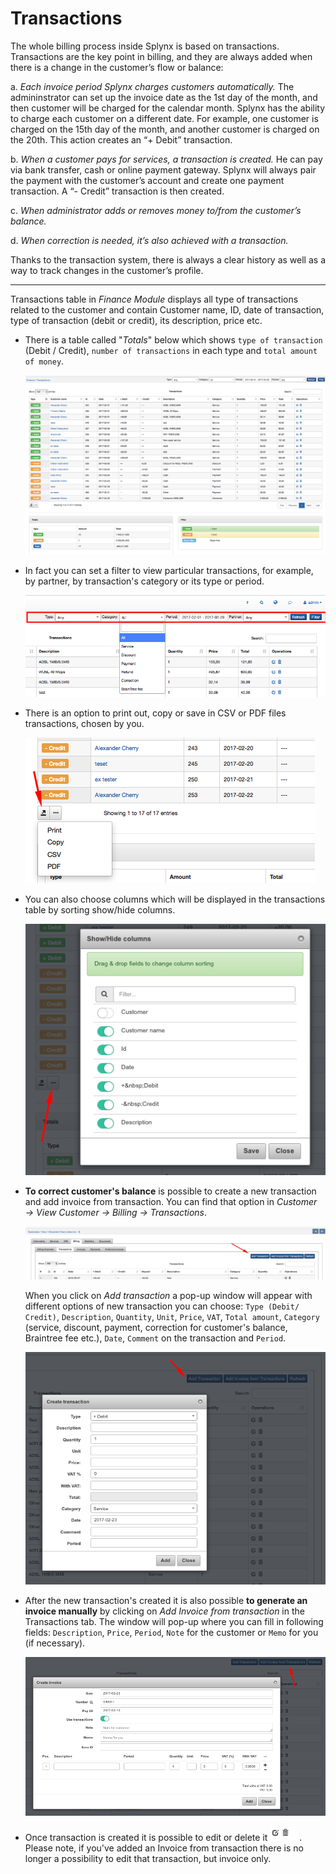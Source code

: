 Transactions
============

The whole billing process inside Splynx is based on transactions. Transactions are the key point in billing, and they are always added when there is a change in the customer’s flow or balance:

a. _Each invoice period Splynx charges customers automatically._ The admininstrator can set up the invoice date as the 1st day of the month, and then customer will be charged for the calendar month.
Splynx has the ability to charge each customer on a different date. For example, one customer is charged on the 15th day of the month, and another customer is charged on the 20th. This action creates an “+ Debit” transaction.

b. _When a customer pays for services, a transaction is created._ He can pay via bank transfer, cash or online payment gateway. Splynx will always pair the payment with the customer’s account and create one payment transaction. A “- Credit” transaction is then created.

c. _When administrator adds or removes money to/from the customer’s balance._

d. _When correction is needed, it’s also achieved with a transaction._

Thanks to the transaction system, there is always a clear history as well as a way to track changes in the customer’s profile.

---

Transactions table in _Finance Module_ displays all type of transactions related to the customer and contain Customer name, ID, date of transaction, type of transaction (debit or credit), its description, price etc.

* There is a table called "_Totals_" below which shows `type of transaction` (Debit / Credit), `number of transactions` in each type and `total amount of money`.

  ![Transactions](./transactions.png?w=300)

* In fact you can set a filter to view particular transactions, for example, by partner, by transaction's category or its type or period.

  ![Filters](./filters.png?w=300)

* There is an option to print out, copy or save in CSV or PDF files transactions, chosen by you.

  ![Buttons](./print.png?w=300)

* You can also choose columns which will be displayed in the transactions table by sorting show/hide columns.

  ![Columns](./columns.png?w=300)

* **To correct customer's balance** is possible to create a new transaction and add invoice from transaction. You can find that option in _Customer → View Customer → Billing → Transactions_.

  ![Add transaction](./add_transaction.png?w=300)

  When you click on _Add transaction_ a pop-up window will appear with different options of new transaction you can choose: `Type (Debit/ Credit)`, `Description`, `Quantity`, `Unit`, `Price`, `VAT`, `Total amount`, `Category` (service, discount, payment, correction for customer's balance, Braintree fee etc.), `Date`, `Comment` on the transaction and `Period`.

  ![Add transaction form](./create_transaction_form.png)

* After the new transaction's created it is also possible **to generate an invoice manually** by clicking on _Add Invoice from transaction_ in the Transactions tab. The window will pop-up where you can fill in following fields: `Description`, `Price`, `Period`, `Note` for the customer or `Memo` for you (if necessary).

  ![Create invoice](./create_invoice.png?w=300)

* Once transaction is created it is possible to edit or delete it <icon class="image-icon">![Buttons](./small_buttons.png)</icon> . Please note, if you've added an Invoice from transaction there is no longer a possibility to edit that transaction, but invoice only.   
